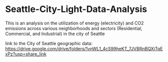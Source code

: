 # Seattle-City-Light-Data-Analysis
This is an analysis on the utilization of energy (electricity) and CO2 emissions across various neighborhoods and sectors (Residential, Commercial, and Industrial) in the city of Seattle

link to the City of Seattle geographic data: 
https://drive.google.com/drive/folders/1vnWL1_4cS99heKT_7JVBRnBQXiTqExPz?usp=share_link

